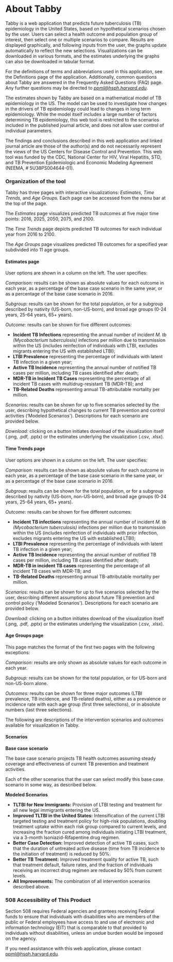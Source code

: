 About Tabby
===========


Tabby is a web application that predicts future tuberculosis (TB)
epidemiology in the United States, based on hypothetical scenarios
chosen by the user. Users can select a health outcome and population
group of interest, then select one or multiple scenarios to compare.
Results are displayed graphically, and following inputs from the user,
the graphs update automatically to reflect the new selections.
Visualizations can be downloaded in various formats, and the estimates
underlying the graphs can also be downloaded in tabular format.

For the definitions of terms and abbreviations used in this application,
see the Definitions page of the application. Additionally, common
questions about Tabby are answered in the Frequently Asked Questions
(FAQ) page. Any further questions may be directed
to [*ppml@hsph.harvard.edu*](mailto:ppml@hsph.harvard.edu).

The estimates shown by Tabby are based on a mathematical model of TB
epidemiology in the US. The model can be used to investigate how changes in the
drivers of TB epidemiology could lead to changes in long term epidemiology.
While the model itself includes a large number of factors determining TB
epidemiology, this web tool is restricted to the scenarios included in the
published journal article, and does not allow user control of individual
parameters.

The findings and conclusions described in this web application and
linked journal article are those of the author(s) and do not necessarily
represent the views of the US Centers for Disease Control and
Prevention. This web tool was funded by the CDC, National Center for
HIV, Viral Hepatitis, STD, and TB Prevention Epidemiologic and Economic
Modeling Agreement (NEEMA, \# 5U38PS004644-01).

### Organization of the tool

Tabby has three pages with interactive visualizations: *Estimates, Time
Trends,* and *Age Groups.* Each page can be accessed from the menu bar
at the top of the page.

The *Estimates* page visualizes predicted TB outcomes at five major time
points: 2016, 2025, 2050, 2075, and 2100.

The *Time Trends* page depicts predicted TB outcomes for each individual
year from 2016 to 2100.

The *Age Groups* page visualizes predicted TB outcomes for a specified
year subdivided into 11 age groups.

#### Estimates page

User options are shown in a column on the left. The user specifies:

*Comparison:* results can be shown as absolute values for each outcome
in each year, as a percentage of the base case scenario in the same
year, or as a percentage of the base case scenario in 2016.

*Subgroup:* results can be shown for the total population, or for a
subgroup described by nativity (US-born, non-US-born), and broad age
groups (0-24 years, 25-64 years, 65+ years).

*Outcome:* results can be shown for five different outcomes:

-   **Incident TB Infections** representing the annual number of
    incident *M. tb (Mycobacterium tuberculosis)* infections per million
    due to transmission within the US (includes reinfection of
    individuals with LTBI, excludes migrants entering the US with
    established LTBI);
-   **LTBI Prevalence** representing the percentage of individuals with
    latent TB infection in a given year;
-   **Active TB Incidence** representing the annual number of notified TB
    cases per million, including TB cases identified after death;
-   **MDR-TB in Incident TB Cases** representing the percentage of all
    incident TB cases with multidrug-resistant TB (MDR-TB); and
-   **TB-Related Deaths** representing annual TB-attributable mortality
    per million.

*Scenarios:* results can be shown for up to five scenarios selected by
the user, describing hypothetical changes to current TB prevention and
control activities (‘Modeled Scenarios'). Descriptions for
each scenario are provided below.

*Download:* clicking on a button initiates download of the visualization
itself (.png, .pdf, .pptx) or the estimates underlying the visualization
(.csv, .xlsx).


#### Time Trends page

User options are shown in a column on the left. The user specifies:

*Comparison:* results can be shown as absolute values for each outcome
in each year, as a percentage of the base case scenario in the same
year, or as a percentage of the base case scenario in 2016.

*Subgroup:* results can be shown for the total population, or for a
subgroup described by nativity (US-born, non-US-born), and broad age
groups (0-24 years, 25-64 years, 65+ years).

*Outcome:* results can be shown for five different outcomes:

-   **Incident TB infections** representing the annual number of
    incident *M. tb (Mycobacterium tuberculosis)* infections per million
    due to transmission within the US (includes reinfection of
    individuals with prior infection, excludes migrants entering the
    US with established LTBI);
-   **LTBI Prevalence** representing the percentage of individuals with
    latent TB infection in a given year;
-   **Active TB Incidence** representing the annual number of notified TB
    cases per million, including TB cases identified after death;
-   **MDR-TB in incident TB cases** representing the percentage of all
    incident TB cases with MDR-TB; and
-   **TB-Related Deaths** representing annual TB-attributable mortality
    per million.

*Scenarios:* results can be shown for up to five scenarios selected by
the user, describing different assumptions about future TB prevention
and control policy (‘Modeled Scenarios'). Descriptions for
each scenario are provided below.

*Download:* clicking on a button initiates download of the visualization
itself (.png, .pdf, .pptx) or the estimates underlying the visualization
(.csv, .xlsx).

#### Age Groups page

This page matches the format of the first two pages with the following
exceptions:

*Comparison:* results are only shown as absolute values for each outcome
in each year.

*Subgroup:* results can be shown for the total population, or for
US-born and non-US-born alone.

*Outcomes:* results can be shown for three major outcomes (LTBI
prevalence, TB incidence, and TB-related deaths), either as a prevalence
or incidence rate with each age group (first three selections), or in
absolute numbers (last three selections).

The following are descriptions of the intervention scenarios and
outcomes available for visualization in Tabby.

#### Scenarios

**Base case scenario**

The base case scenario projects TB health outcomes assuming steady
coverage and effectiveness of current TB prevention and treatment
activities.

Each of the other scenarios that the user can select modify this base
case scenario in some way, as described below.

**Modeled Scenarios**

-   **TLTBI for New Immigrants:** Provision of LTBI testing and treatment
    for all new legal immigrants entering the US.
-   **Improved TLTBI in the United States:** Intensification of the
    current LTBI targeted testing and treatment policy for high-risk
    populations, doubling treatment uptake within each risk group
    compared to current levels, and increasing the fraction cured among
    individuals initiating LTBI treatment, via a 3-month
    Isoniazid-Rifapentine drug regimen.
-   **Better Case Detection:** Improved detection of active TB cases, such
    that the duration of untreated active disease (time from TB
    incidence to the initiation of treatment) is reduced by 50%.
-   **Better TB Treatment:** Improved treatment quality for active TB,
    such that treatment default, failure rates, and the fraction of
    individuals receiving an incorrect drug regimen are reduced by 50%
    from current levels.
-   **All Improvements:** The combination of all intervention scenarios
    described above.

### 508 Accessibility of This Product

Section 508 requires Federal agencies and grantees receiving Federal
funds to ensure that individuals with disabilities who are members of
the public or Federal employees have access to and use of electronic and
information technology (EIT) that is comparable to that provided to
individuals without disabilities, unless an undue burden would be
imposed on the agency.

If you need assistance with this web application, please contact
<ppml@hsph.harvard.edu>.

### 
